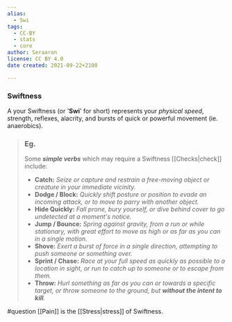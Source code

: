 ```yaml
---
alias:
  - Swi
tags:
  - CC-BY
  - stats
  - core
author: Seraaron
license: CC BY 4.0
date created: 2021-09-22+2100

---
```


### Swiftness

A your Swiftness (or '**Swi**' for short) represents your _physical speed_, strength, reflexes, alacrity, and bursts of quick or powerful movement (ie. anaerobics).

> ### Eg.
> Some **_simple verbs_** which may require a Swiftness [[Checks|check]] include:
>
> -   **Catch:** _Seize or capture and restrain a free-moving object or creature in your immediate vicinity._
> -   **Dodge / Block:** _Quickly shift posture or position to evade an incoming attack, or to move to parry with another object._
> -   **Hide Quickly:** _Fall prone, bury yourself, or dive behind cover to go undetected at a moment's notice._
> -   **Jump / Bounce:** _Spring against gravity, from a run or while stationary, with great effort to move as high or as far as you can in a single motion._
> -   **Shove:** _Exert a burst of force in a single direction, attempting to push someone or something over._
> -   **Sprint / Chase:** _Race at your full speed as quickly as possible to a location in sight, or run to catch up to someone or to escape from them._
> -   **Throw:** _Hurl something as far as you can or towards a specific target, or throw someone to the ground, but **without the intent to kill**._

#question [[Pain]] is the [[Stress|stress]] of Swiftness.
